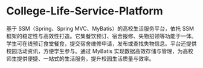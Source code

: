 # College-Life-Service-Platform
基于 SSM（Spring、Spring MVC、MyBatis）的高校生活服务平台，依托 SSM 框架的稳定性与高效性打造。它集餐饮预订、宿舍报修、失物招领等功能于一体。学生可在线预订食堂餐食，提交宿舍维修申请，发布或查找失物信息。平台还提供校园活动资讯，方便学生参与。通过 MyBatis 实现数据高效存储与管理，为高校师生提供便捷、一站式的生活服务，提升校园生活质量与效率。 
